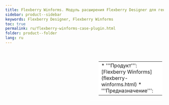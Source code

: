 ```yaml
---
title: Flexberry Winforms. Модуль расширения Flexberry Designer для генерации win-приложений по uml-моделям
sidebar: product--sidebar
keywords: Flexberry Designer, Flexberry Winforms
toc: true
permalink: ru/flexberry-winforms-case-plugin.html
folder: product--folder
lang: ru
---
```


<div style="margin:5px; padding-left:28px; float:right; width:40%; outline:1px solid white;">
<br>
<table border="0" width="100%" bgcolor="#6495ED">
<tbody><tr><td bgcolor="#FFFFFF">
* '''Продукт''': [Flexberry Winforms](flexberry-winforms.html)
* '''Предназначение''': <!--Краткое описание фичи.-->
</td>
</tr></tbody></table></a>
</div>

<!--Непосредственно текст статьи-->
